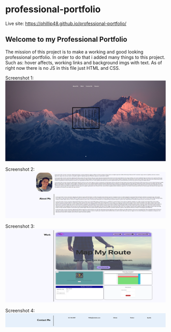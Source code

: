 # professional-portfolio

Live site: https://phillip48.github.io/professional-portfolio/

## Welcome to my Professional Portfolio
The mission of this project is to make a working and good looking professional portfolio. In order to do that i added many things to this project. Such as: hover affects, working links and background imgs with text. As of right now there is no JS in this file just HTML and CSS.

Screenshot 1:
![img1](./Assests/read.md%20img/homepage1.png)

Screenshot 2:
![img2](./Assests/read.md%20img/aboutme1.png)

Screenshot 3:
![img3](./Assests/read.md%20img/work.png)

Screenshot 4:
![img4](./Assests/read.md%20img/porfolio3.png)

